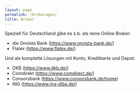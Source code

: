 ```yaml
---
layout: page
permalink: /brokerages/
title: Broker
---
```

<!--
{% for brokerage in site.data.brokerages %}

<a href="{{ brokerage.url }}"><strong>{{ brokerage.name }}</strong></a> ({{ brokerage.country }})<br>
{{ brokerage.description }}

{% endfor %}-->

Speziell für Deutschland gibe es z.b. als reine Online Broker:

- die Onvista Bank (https://www.onvista-bank.de/)
- Flatex (https://www.flatex.de/)

Und als komplette Lösungen mit Konto, Kreditkarte und Depot:

- DKB (https://www.dkb.de/)
- Comdirekt (https://www.comdirect.de/)
- Consorsbank (https://www.consorsbank.de/home)
- ING (https://www.ing-diba.de/)

